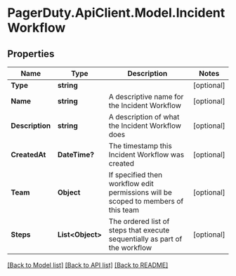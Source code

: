 # PagerDuty.ApiClient.Model.IncidentWorkflow
## Properties

Name | Type | Description | Notes
------------ | ------------- | ------------- | -------------
**Type** | **string** |  | [optional] 
**Name** | **string** | A descriptive name for the Incident Workflow | [optional] 
**Description** | **string** | A description of what the Incident Workflow does | [optional] 
**CreatedAt** | **DateTime?** | The timestamp this Incident Workflow was created | [optional] 
**Team** | **Object** | If specified then workflow edit permissions will be scoped to members of this team | [optional] 
**Steps** | **List&lt;Object&gt;** | The ordered list of steps that execute sequentially as part of the workflow | [optional] 

[[Back to Model list]](../README.md#documentation-for-models) [[Back to API list]](../README.md#documentation-for-api-endpoints) [[Back to README]](../README.md)

